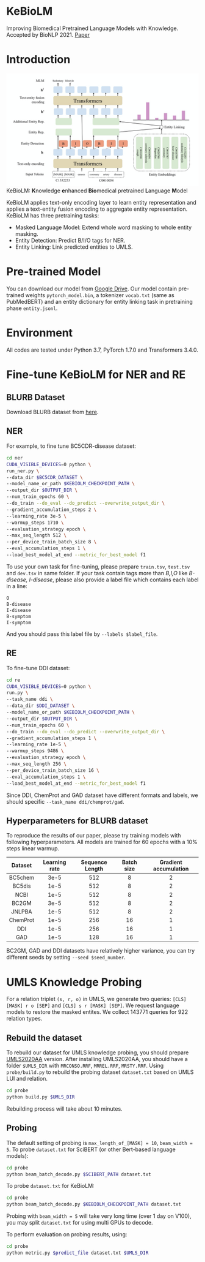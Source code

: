 # KeBioLM
Improving Biomedical Pretrained Language Models with Knowledge.
Accepted by BioNLP 2021.
[Paper](https://arxiv.org/abs/2104.10344)

# Introduction
![](pic/kebiolm.png)
KeBioLM: **K**nowledge **e**nhanced **Bio**medical pretrained
**L**anguage **M**odel

KeBioLM applies text-only encoding layer
to learn entity representation and applies a
text-entity fusion encoding to aggregate entity
representation.
KeBioLM has three pretraining tasks: 
- Masked Language Model: Extend whole word masking to whole entity masking.
- Entity Detection: Predict B/I/O tags for NER.
- Entity Linking: Link predicted entities to UMLS.

# Pre-trained Model
You can download our model from [Google Drive](https://drive.google.com/file/d/1kMbTsc9rPpBc-6ezEHjMbQLljW3SUWG9).
Our model contain pre-trained weights `pytorch_model.bin`, a tokenizer `vocab.txt` (same as PubMedBERT) and an entity dictionary for entity linking task in pretraining phase `entity.jsonl`.

# Environment
All codes are tested under Python 3.7, PyTorch 1.7.0 and Transformers 3.4.0.

# Fine-tune KeBioLM for NER and RE

## BLURB Dataset
Download BLURB dataset from [here](https://microsoft.github.io/BLURB/sample_code/data_generation.tar.gz).

## NER
For example, to fine tune BC5CDR-disease dataset:
```sh
cd ner
CUDA_VISIBLE_DEVICES=0 python \
run_ner.py \
--data_dir $BC5CDR_DATASET \
--model_name_or_path $KEBIOLM_CHECKPOINT_PATH \
--output_dir $OUTPUT_DIR \
--num_train_epochs 60 \
--do_train --do_eval --do_predict --overwrite_output_dir \
--gradient_accumulation_steps 2 \
--learning_rate 3e-5 \
--warmup_steps 1710 \
--evaluation_strategy epoch \
--max_seq_length 512 \
--per_device_train_batch_size 8 \
--eval_accumulation_steps 1 \
--load_best_model_at_end --metric_for_best_model f1
```

To use your own task for fine-tuning, please prepare `train.tsv`, `test.tsv` and `dev.tsv` in same folder.
If your task contain tags more than *B,I,O* like *B-disease, I-disease*, please also provide a label file which contains each label in a line:
```
O
B-disease
I-disease
B-symptom
I-symptom
```
And you should pass this label file by `--labels $label_file`.

## RE
To fine-tune DDI dataset:
```sh
cd re
CUDA_VISIBLE_DEVICES=0 python \
run.py \
--task_name ddi \
--data_dir $DDI_DATASET \
--model_name_or_path $KEBIOLM_CHECKPOINT_PATH \
--output_dir $OUTPUT_DIR \
--num_train_epochs 60 \
--do_train --do_eval --do_predict --overwrite_output_dir \
--gradient_accumulation_steps 1 \ 
--learning_rate 1e-5 \
--warmup_steps 9486 \
--evaluation_strategy epoch \
--max_seq_length 256 \
--per_device_train_batch_size 16 \
--eval_accumulation_steps 1 \ 
--load_best_model_at_end --metric_for_best_model f1
```
Since DDI, ChemProt and GAD dataset have different formats and labels, we should specific `--task_name ddi/chemprot/gad`.

## Hyperparameters for BLURB dataset
To reproduce the results of our paper, please try training models with following hyperparameters.
All models are trained for 60 epochs with a 10% steps linear warmup.

| Dataset  | Learning rate | Sequence Length | Batch size | Gradient accumulation |
| :------: | :-----------: | :-------------: | :--------: | :-------------------: |
| BC5chem  |     3e-5      |       512       |     8      |           2           |
|  BC5dis  |     1e-5      |       512       |     8      |           2           |
|   NCBI   |     1e-5      |       512       |     8      |           2           |
|  BC2GM   |     3e-5      |       512       |     8      |           2           |
|  JNLPBA  |     1e-5      |       512       |     8      |           2           |
| ChemProt |     1e-5      |       256       |     16     |           1           |
|   DDI    |     1e-5      |       256       |     16     |           1           |
|   GAD    |     1e-5      |       128       |     16     |           1           |

BC2GM, GAD and DDI datasets have relatively higher variance, you can try different seeds by setting `--seed $seed_number`.

# UMLS Knowledge Probing
For a relation triplet `(s, r, o)` in UMLS, we generate two queries: `[CLS] [MASK] r o [SEP]` and `[CLS] s r [MASK] [SEP]`.
We request language models to restore the masked entites.
We collect 143771 queries for 922 relation types.

## Rebuild the dataset
To rebuild our dataset for UMLS knowledge probing, you should prepare [UMLS2020AA](https://www.nlm.nih.gov/research/umls/licensedcontent/umlsarchives04.html#2020AA) version.
After installing UMLS2020AA, you should have a folder `$UMLS_DIR` with `MRCONSO.RRF`, `MRREL.RRF`, `MRSTY.RRF`.
Using `probe/build.py` to rebuild the probing dataset `dataset.txt` based on UMLS LUI and relation.
```sh
cd probe
python build.py $UMLS_DIR
```
Rebuilding process will take about 10 minutes.

## Probing
The default setting of probing is `max_length_of_[MASK] = 10`, `beam_width = 5`.
To probe `dataset.txt` for SciBERT (or other Bert-based language models):
```sh
cd probe
python beam_batch_decode.py $SCIBERT_PATH dataset.txt
```
To probe `dataset.txt` for KeBioLM:
```sh
cd probe
python beam_batch_decode.py $KEBIOLM_CHECKPOINT_PATH dataset.txt
```
Probing with `beam_width = 5` will take very long time (over 1 day on V100), you may split `dataset.txt` for using multi GPUs to decode.

To perform evaluation on probing results, using:
```sh
cd probe
python metric.py $predict_file dataset.txt $UMLS_DIR
```
